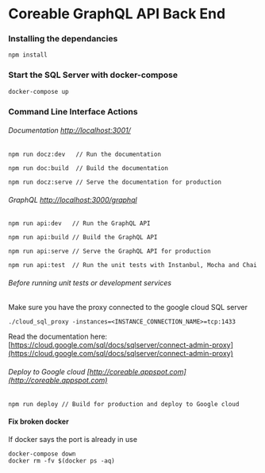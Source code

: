 # Coreable GraphQL API Back End

  
### Installing the dependancies

  
`npm install`

  
### Start the SQL Server with docker-compose


`docker-compose up`


### Command Line Interface Actions

  
###### Documentation [http://localhost:3001/](http://localhost:3001/)

`npm run docz:dev   // Run the documentation`

`npm run doc:build  // Build the documentation`

`npm run docz:serve // Serve the documentation for production`

###### GraphQL [http://localhost:3000/graphql](http://localhost:3000/graphql)

`npm run api:dev   // Run the GraphQL API`

`npm run api:build // Build the GraphQL API`

`npm run api:serve // Serve the GraphQL API for production`

`npm run api:test  // Run the unit tests with Instanbul, Mocha and Chai`

###### Before running unit tests or development services

Make sure you have the proxy connected to the google cloud SQL server

`./cloud_sql_proxy -instances=<INSTANCE_CONNECTION_NAME>=tcp:1433`

Read the documentation here: [https://cloud.google.com/sql/docs/sqlserver/connect-admin-proxy](https://cloud.google.com/sql/docs/sqlserver/connect-admin-proxy)

###### Deploy to Google cloud [http://coreable.appspot.com](http://coreable.appspot.com)

`npm run deploy // Build for production and deploy to Google cloud`

#### Fix broken docker

If docker says the port is already in use

  
```
docker-compose down
docker rm -fv $(docker ps -aq)
```